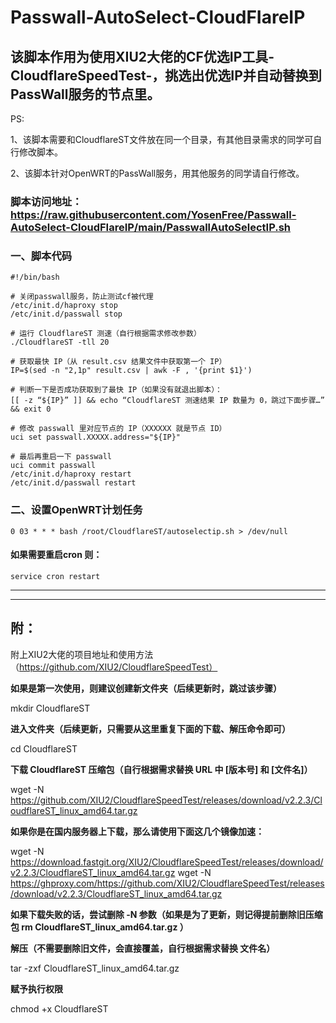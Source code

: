 # Passwall-AutoSelect-CloudFIareIP

## 该脚本作用为使用XIU2大佬的CF优选IP工具-CloudflareSpeedTest-，挑选出优选IP并自动替换到PassWall服务的节点里。

PS:

1、该脚本需要和CloudflareST文件放在同一个目录，有其他目录需求的同学可自行修改脚本。

2、该脚本针对OpenWRT的PassWall服务，用其他服务的同学请自行修改。

### 脚本访问地址：https://raw.githubusercontent.com/YosenFree/Passwall-AutoSelect-CloudFIareIP/main/PasswallAutoSelectIP.sh

### 一、脚本代码

```shell
#!/bin/bash

# 关闭passwall服务，防止测试cf被代理
/etc/init.d/haproxy stop
/etc/init.d/passwall stop

# 运行 CloudflareST 测速（自行根据需求修改参数）
./CloudflareST -tll 20

# 获取最快 IP（从 result.csv 结果文件中获取第一个 IP）
IP=$(sed -n "2,1p" result.csv | awk -F , '{print $1}')

# 判断一下是否成功获取到了最快 IP（如果没有就退出脚本）：
[[ -z “${IP}” ]] && echo “CloudflareST 测速结果 IP 数量为 0，跳过下面步骤…” && exit 0

# 修改 passwall 里对应节点的 IP（XXXXXX 就是节点 ID）
uci set passwall.XXXXX.address="${IP}"

# 最后再重启一下 passwall
uci commit passwall
/etc/init.d/haproxy restart
/etc/init.d/passwall restart
```
### 二、设置OpenWRT计划任务
```
0 03 * * * bash /root/CloudflareST/autoselectip.sh > /dev/null
```
#### 如果需要重启cron 则：
```
service cron restart
```
***
***
## 附：
附上XIU2大佬的项目地址和使用方法（https://github.com/XIU2/CloudflareSpeedTest）

**如果是第一次使用，则建议创建新文件夹（后续更新时，跳过该步骤）**

mkdir CloudflareST

**进入文件夹（后续更新，只需要从这里重复下面的下载、解压命令即可）**

cd CloudflareST

**下载 CloudflareST 压缩包（自行根据需求替换 URL 中 [版本号] 和 [文件名]）**

wget -N https://github.com/XIU2/CloudflareSpeedTest/releases/download/v2.2.3/CloudflareST_linux_amd64.tar.gz

**如果你是在国内服务器上下载，那么请使用下面这几个镜像加速：**

wget -N https://download.fastgit.org/XIU2/CloudflareSpeedTest/releases/download/v2.2.3/CloudflareST_linux_amd64.tar.gz
wget -N https://ghproxy.com/https://github.com/XIU2/CloudflareSpeedTest/releases/download/v2.2.3/CloudflareST_linux_amd64.tar.gz

**如果下载失败的话，尝试删除 -N 参数（如果是为了更新，则记得提前删除旧压缩包 rm CloudflareST_linux_amd64.tar.gz ）**

**解压（不需要删除旧文件，会直接覆盖，自行根据需求替换 文件名）**

tar -zxf CloudflareST_linux_amd64.tar.gz

**赋予执行权限**

chmod +x CloudflareST
